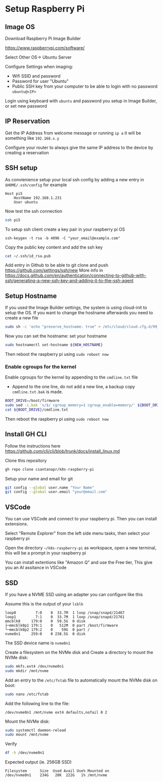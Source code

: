 # Setup Raspberry Pi

## Image OS
Download Raspberry Pi Image Builder

https://www.raspberrypi.com/software/

Select Other OS-> Ubuntu Server

Configure Settings when imaging:
- Wifi SSID and password
- Password for user "Ubuntu"
- Public SSH key from your computer to be able to login with no password `ubuntu@<IP>`

Login using keyboard with `ubuntu` and password you setup in Image Builder, or set new password

## IP Reservation
Get the IP Address from welcome message or running `ip a` it will be something like `192.168.x.y`

Configure your router to always give the same IP address to the device by creating a reservation

## SSH setup

As convienience setup your local ssh config by adding a new entry in `$HOME/.ssh/config` for example
```
Host pi5
    HostName 192.168.1.231
    User ubuntu
```

Now test the ssh connection
```bash
ssh pi5
```
To setup ssh client create a key pair in your raspberry pi OS
```
ssh-keygen -t rsa -b 4096 -C "your_email@example.com"
```
Copy the public key content and add the ssh key
```bash
cat ~/.ssh/id_rsa.pub
```
Add entry in Github to be able to git clone and push https://github.com/settings/ssh/new
More info in https://docs.github.com/en/authentication/connecting-to-github-with-ssh/generating-a-new-ssh-key-and-adding-it-to-the-ssh-agent


## Setup Hostname

If you used the Image Builder settings, the system is using cloud-init to setup the OS.
If you want to change the hostname afterwards you need to create a new file
```bash
sudo sh -c 'echo "preserve_hostname: true" > /etc/cloud/cloud.cfg.d/99_custom_hostname.cfg'
```
Now you can set the hostname:
set your hostname
```bash
sudo hostnamectl set-hostname ${NEW_HOSTNAME}
```
Then reboot the raspberry pi using `sudo reboot now`


### Enable cgroups for the kernel

Enable cgroups for the kernel by appending to the `cmdline.txt` file
- Append to the one line, do not add a new line, a backup copy `cmdline.txt.bak` is made.

```bash
BOOT_DRIVE=/boot/firmware
sudo sed -i.bak 's/$/ cgroup_memory=1 cgroup_enable=memory/' ${BOOT_DRIVE}/cmdline.txt
cat ${BOOT_DRIVE}/cmdline.txt
```
Then reboot the raspberry pi using `sudo reboot now`


## Install GH CLI
Follow the instructions here https://github.com/cli/cli/blob/trunk/docs/install_linux.md

Clone this repository
```bash
gh repo clone csantanapr/k8s-raspberry-pi
```
Setup your name and email for git
```bash
git config --global user.name "Your Name"
git config --global user.email "your@email.com"
```

## VSCode
You can use VSCode and connect to your raspberry pi. Then you can install extensions.

Select "Remote Explorer" from the left side menu tasks, then select your raspberry pi

Open the directory `~/k8s-raspberry-pi` as workspace, open a new terminal, this will be a prompt in your raspberry pi

You can install extentions like "Amazon Q" and use the Free tier, This give you an AI assitance in VSCode

## SSD
If you have a NVME SSD using an adapter you can configure like this

Assume this is the output of your `lsblk`
```
loop0         7:0    0  33.7M  1 loop /snap/snapd/21467
loop1         7:1    0  33.7M  1 loop /snap/snapd/21761
mmcblk0     179:0    0  59.5G  0 disk
├─mmcblk0p1 179:1    0   512M  0 part /boot/firmware
└─mmcblk0p2 179:2    0    59G  0 part /
nvme0n1     259:0    0 238.5G  0 disk
```

The SSD device name is `nvme0n1`

Create a filesystem on the NVMe disk and Create a directory to mount the NVMe disk:
```bash
sudo mkfs.ext4 /dev/nvme0n1
sudo mkdir /mnt/nvme
```

Add an entry to the `/etc/fstab` file to automatically mount the NVMe disk on boot:
```bash
sudo nano /etc/fstab
```
Add the following line to the file:
```
/dev/nvme0n1 /mnt/nvme ext4 defaults,nofail 0 2
```
Mount the NVMe disk:
```bash
sudo systemctl daemon-reload
sudo mount /mnt/nvme
```
Verify
```bash
df -h /dev/nvme0n1
```
Expected output (ie. 256GB SSD)
```
Filesystem      Size  Used Avail Use% Mounted on
/dev/nvme0n1    234G   28K  222G   1% /mnt/nvme
```
